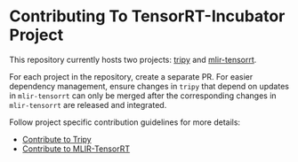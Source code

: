# Contributing To TensorRT-Incubator Project

This repository currently hosts two projects: [tripy](./tripy/README.md) and [mlir-tensorrt](./mlir-tensorrt/README.md).

For each project in the repository, create a separate PR.
For easier dependency management, ensure changes in `tripy` that depend on updates in `mlir-tensorrt` can only be merged after the corresponding changes in `mlir-tensorrt` are released and integrated.

Follow project specific contribution guidelines for more details:
  - [Contribute to Tripy](./tripy/CONTRIBUTING.md)
  - [Contribute to MLIR-TensorRT](./mlir-tensorrt/CONTRIBUTING.md)
